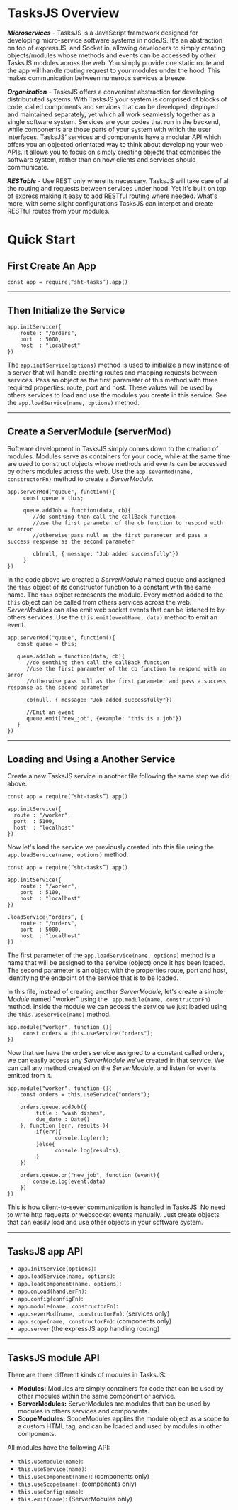 # TasksJS Overview
***Microservices*** - TasksJS is a JavaScript framework designed for developing micro-service software systems in nodeJS. It's an abstraction on top of expressJS, and Socket.io, allowing developers to simply creating objects/modules whose methods and events can be accessed by other TasksJS modules across the web. You simply provide one static route and the app will handle routing request to your modules under the hood. This makes communication between numerous services a breeze.

***Organization*** - TasksJS offers a convenient abstraction for developing distribututed systems. With TasksJS your system is comprised of blocks of code, called components and services that can be developed, deployed and maintained separately, yet which all work seamlessly together as a single software system. Services are your codes that run in the backend, while components are those parts of your system with which the user interfaces. TasksJS’ services and components have a modular API which offers you an objected orientated way to think about developing your web APIs. It allows you to focus on simply creating objects that comprises the software system, rather than on how clients and services should communicate. 

***RESTable*** - Use REST only where its necessary. TasksJS will take care of all the routing and requests between services under hood. Yet It's built on top of express making it easy to add RESTful routing where needed. What's more, with some slight configurations TasksJS can interpet and create RESTful routes from your modules. 

# Quick Start
## First Create An App

```
const app = require(“sht-tasks”).app() 

```

---
## Then Initialize the Service

```
app.initService({
    route : "/orders",
    port  : 5000,
    host  : "localhost"
})
```
The ``` app.initService(options) ``` method is used to initialize a  new instance of a server that will handle creating routes and mapping requests between services. Pass an object as the first parameter of this method with three required properties: route, port and host. These values will be used by others services to load and use the modules you create in this service. See the ```app.loadService(name, options)``` method. 

---
## Create a ServerModule (serverMod)
Software development in TasksJS simply comes down to  the creation of modules. Modules serve as containers for your code, while at the same time are used to construct objects whose methods and events can be accessed by others modules across the web. Use the ``` app.severMod(name, constructorFn) ``` method to create a *ServerModule*.

```
app.serverMod("queue", function(){
     const queue = this;

     queue.addJob = function(data, cb){
        //do somthing then call the callBack function
        //use the first parameter of the cb function to respond with an error 
        //otherwise pass null as the first parameter and pass a success response as the second parameter

        cb(null, { message: "Job added successfully"})
     }
})
```

In the code above we created a *ServerModule* named queue and assigned the ```this``` object of its constructor function to a constant with the same name. The ```this``` object represents the module. Every method added to the ```this``` object can be called from others services across the web. *ServerModules* can also emit web socket events that can be listened to by others services. Use the ```this.emit(eventName, data)``` method to emit an event. 

```
app.serverMod("queue", function(){
   const queue = this;

   queue.addJob = function(data, cb){
      //do somthing then call the callBack function
      //use the first parameter of the cb function to respond with an error 
      //otherwise pass null as the first parameter and pass a success response as the second parameter

      cb(null, { message: "Job added successfully"})

      //Emit an event 
      queue.emit("new_job", {example: "this is a job"})
   }
})
```
          
---
## Loading and Using a Another Service
Create a new TasksJS service in another file following the same step we did above. 

```
const app = require(“sht-tasks”).app() 

app.initService({
  route : "/worker",
  port  : 5100,
  host  : "localhost"
})
```
Now let's load the service we previously created into this file using the ``` app.loadService(name, options) ``` method.

```
const app = require(“sht-tasks”).app() 

app.initService({
    route : "/worker",
    port  : 5100,
    host  : "localhost"
})

.loadService(“orders”, {
    route : "/orders",
    port  : 5000,
    host  : "localhost"
})
```

The first parameter of the ``` app.loadService(name, options) ``` method is a name that will be assigned to the service (object) once it has been loaded. The second parameter is an object with the properties route, port and host, identifying the endpoint of the service that is to be loaded.  

In this file, instead of creating another *ServerModule*,  let's create a simple *Module* named "worker" using the ``` app.module(name, constructorFn)``` method. Inside the module we can access the service we just loaded using the ``` this.useService(name) ``` method.

```
app.module("worker", function (){
     const orders = this.useService("orders");
})
```

Now that we have the orders service assigned to a constant called orders, we can easily access any *ServerModule* we've created in that service. We can call any method created on the *ServerModule*, and listen for events emitted from it. 

```
app.module("worker", function (){
    const orders = this.useService("orders");

    orders.queue.addJob({
         title : “wash dishes",
         due_date : Date()
    }, function (err, results ){
         if(err){
               console.log(err);
         }else{
               console.log(results);
         }
    })

    orders.queue.on("new_job", function (event){
        console.log(event.data)
    }) 
})
```

This is how client-to-sever communication is handled in TasksJS. No need to write http requests or websocket events manually. Just create objects that can easily load and use other objects in your software system. 

---
## TasksJS app API

- ``` app.initService(options) ```:
- ``` app.loadService(name, options) ```:
- ``` app.loadComponent(name, options) ```:
- ``` app.onLoad(handlerFn) ```:
- ``` app.config(configFn) ```:
- ``` app.module(name, constructorFn) ```:
- ``` app.severMod(name, constructorFn) ```: (services only)
- ``` app.scope(name, constructorFn) ```: (components only)
- ``` app.server ``` (the expressJS app handling routing)

---
## TasksJS module API
There are three different kinds of modules in TasksJS: 

- **Modules:** Modules are simply containers for code that can be used by other modules within the same component or service. 
- **ServerModules:** ServerModules are modules that can be used by modules in others services and components. 
- **ScopeModules:** ScopeModules applies the module object as a scope to a custom HTML tag, and can be loaded and used by modules in other components. 

All modules have the following API:

- ``` this.useModule(name) ```:
- ``` this.useService(name) ```:
- ``` this.useComponent(name) ```: (components only)
- ``` this.useScope(name) ```: (components only)
- ``` this.useConfig(name) ```:
- ``` this.emit(name) ```: (ServerModules only)
